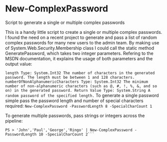 # New-ComplexPassword
Script to generate a single or multiple complex passwords

This is a handy little script to create a single or multiple complex passwords. 
I found the need on a recent project to generate and pass a list of random complex passwords for many new users
to the admin team. 
 By making use of System.Web.Security.Membership class I could call the static method GeneratePassword, which takes two
integer parameters. Refering to the MSDN documentation, it explains the usage of both parameters and the output value:

`
length
Type: System.Int32
The number of characters in the generated password. The length must be between 1 and 128 characters. 
numberOfNonAlphanumericCharacters
Type: System.Int32
The minimum number of non-alphanumeric characters (such as @, #, !, %, &, and so on) in the generated password.
Return Value
Type: System.String
A random password of the specified length.
`
To generate a single password simple pass the password length and number of special characters required:
```New-ComplexPassword -PasswordLength 8 -SpecialCharCount 1```

To generate multiple passwords, pass strings or integers across the pipeline:
```PS > 1,2,3,4 | New-ComplexPassword -PasswordLength 16 -SpecialCharCount 5
PS > 'John','Paul','George','Ringo' | New-ComplexPassword -PasswordLength 10 -SpecialCharCount 2```
